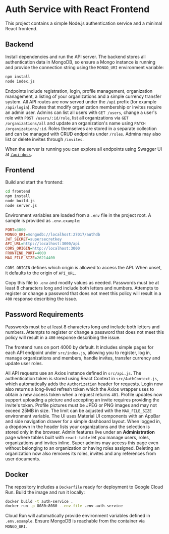 # Auth Service with React Frontend

This project contains a simple Node.js authentication service and a minimal React frontend.

## Backend

Install dependencies and run the API server. The backend stores all
authentication data in MongoDB, so ensure a Mongo instance is running
and provide the connection string using the `MONGO_URI` environment variable:

```bash
npm install
node index.js
```

Endpoints include registration, login, profile management, organization management,
a listing of your organizations and a simple currency transfer system. All API
routes are now served under the `/api` prefix (for example `/api/login`).
Routes that modify organization membership or invites require an admin user. Admins
can list all users with `GET /users`, change a user's role with `POST /users/:id/role`,
list all organizations via `GET /organizations/all` and update an organization's name
using `PATCH /organizations/:id`. Roles themselves are stored in a separate collection
and can be managed with CRUD endpoints under `/roles`. Admins may also list or delete invites through `/invites`.

When the server is running you can explore all endpoints using Swagger UI at [`/api-docs`](http://localhost:3000/api-docs).

## Frontend

Build and start the frontend:

```bash
cd frontend
npm install
node build.js
node server.js
```

Environment variables are loaded from a `.env` file in the project root. A sample is provided as `.env.example`:

```ini
PORT=3000
MONGO_URI=mongodb://localhost:27017/authdb
JWT_SECRET=supersecretkey
API_URL=http://localhost:3000/api
CORS_ORIGIN=http://localhost:3000
FRONTEND_PORT=4000
MAX_FILE_SIZE=26214400
```

`CORS_ORIGIN` defines which origin is allowed to access the API. When unset, it defaults to the origin of `API_URL`.

Copy this file to `.env` and modify values as needed.
Passwords must be at least 8 characters long and include both letters and
numbers. Attempts to register or change a password that does not meet this
policy will result in a `400` response describing the issue.

## Password Requirements

Passwords must be at least 8 characters long and include both letters and
numbers. Attempts to register or change a password that does not meet this
policy will result in a `400` response describing the issue.

The frontend runs on port 4000 by default. It includes simple pages for each API endpoint under `src/index.js`, allowing you to register, log in, manage organizations and members, handle invites, transfer currency and update user roles.

All API requests use an Axios instance defined in `src/api.js`. The authentication token is stored using React Context in `src/AuthContext.js`, which automatically adds the `Authorization` header for requests. Login now also returns a long-lived refresh token which the Axios wrapper uses to obtain a new access token when a request returns `401`. Profile updates now support uploading a picture and accepting an invite requires providing the invite's token.
Profile pictures must be JPEG or PNG images and may not exceed 25MB in size.
The limit can be adjusted with the `MAX_FILE_SIZE` environment variable.
The UI uses Material UI components with an AppBar and side navigation drawer for a simple dashboard layout. When logged in, a dropdown in the header lists your organizations and the selection is stored only in the browser. Admin features live under an **Administration** page where tables built with `react-table` let you manage users, roles, organizations and invites inline. Super admins may access this page even without belonging to an organization or having roles assigned. Deleting an organization now also removes its roles, invites and any references from user documents.

## Docker

The repository includes a `Dockerfile` ready for deployment to Google Cloud Run. Build the image and run it locally:

```bash
docker build -t auth-service .
docker run -p 8080:8080 --env-file .env auth-service
```

Cloud Run will automatically provide environment variables defined in `.env.example`. Ensure MongoDB is reachable from the container via `MONGO_URI`.
